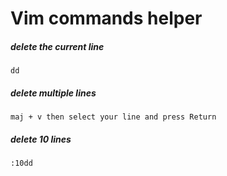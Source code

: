 # Vim commands helper

##### delete the current line
```dd```

##### delete multiple lines
```maj + v then select your line and press Return```

##### delete 10 lines
```:10dd```

